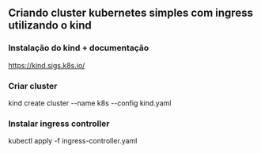 ## Criando cluster kubernetes simples com ingress utilizando o kind

### Instalação do kind + documentação
https://kind.sigs.k8s.io/

### Criar cluster
kind create cluster --name k8s --config kind.yaml

### Instalar ingress controller
kubectl apply -f ingress-controller.yaml